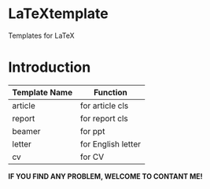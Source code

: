 # LaTeXtemplate
Templates for LaTeX
# Introduction
| Template Name | Function           |
| ------------- | --------           |
| article       | for article cls    |
| report        | for report cls     |
| beamer        | for ppt            |
| letter        | for English letter |
| cv            | for CV             |

**IF YOU FIND ANY PROBLEM, WELCOME TO CONTANT ME!**


